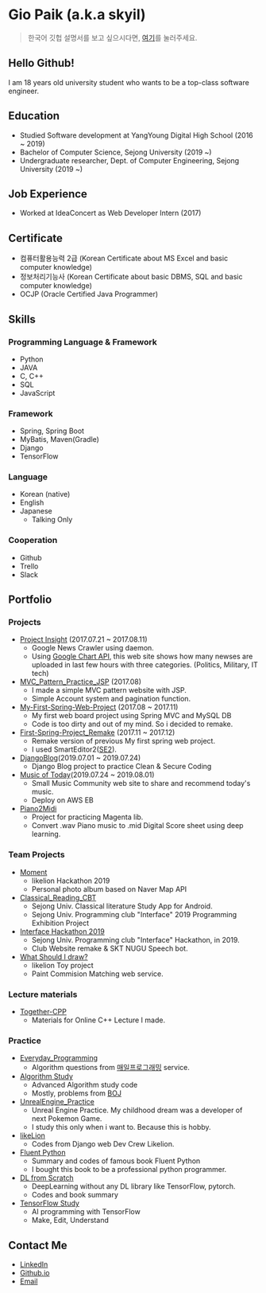 # Gio Paik (a.k.a skyil)
> 한국어 깃헙 설명서를 보고 싶으시다면, [여기](https://github.com/skyil7/Cover-Letter/blob/master/README.md)를 눌러주세요.
## Hello Github!
I am 18 years old university student who wants to be a top-class software engineer. 
## Education
- Studied Software development at YangYoung Digital High School (2016 ~ 2019)
- Bachelor of Computer Science, Sejong University (2019 ~)
- Undergraduate researcher, Dept. of Computer Engineering, Sejong University (2019 ~)
## Job Experience
- Worked at IdeaConcert as Web Developer Intern (2017)
## Certificate
- 컴퓨터활용능력 2급 (Korean Certificate about MS Excel and basic computer knowledge)
- 정보처리기능사 (Korean Certificate about basic DBMS, SQL and basic computer knowledge)
- OCJP (Oracle Certified Java Programmer)
## Skills
### Programming Language & Framework
- Python
- JAVA
- C, C++
- SQL
- JavaScript
### Framework
- Spring, Spring Boot
- MyBatis, Maven(Gradle)
- Django
- TensorFlow
### Language
- Korean (native)
- English
- Japanese
  - Talking Only
### Cooperation
- Github
- Trello
- Slack
## Portfolio
### Projects
- [Project Insight](https://github.com/skyil7/Project-Insight) (2017.07.21 ~ 2017.08.11)
  - Google News Crawler using daemon.
  - Using [Google Chart API](https://developers.google.com/chart/), this web site shows how many newses are uploaded in last few hours with three categories. (Politics, Military, IT tech)
- [MVC_Pattern_Practice_JSP](https://github.com/skyil7/MVC_Pattern_Practice_JSP) (2017.08)
  - I made a simple MVC pattern website with JSP.
  - Simple Account system and pagination function.
- [My-First-Spring-Web-Project](https://github.com/skyil7/My-First-Spring-Web-Project) (2017.08 ~ 2017.11)
  - My first web board project using Spring MVC and MySQL DB
  - Code is too dirty and out of my mind. So i decided to remake.
- [First-Spring-Project_Remake](https://github.com/skyil7/First-Spring-Project_Remake) (2017.11 ~ 2017.12)
  - Remake version of previous My first spring web project.
  - I used SmartEditor2([SE2](https://github.com/naver/smarteditor2)).
- [DjangoBlog](https://github.com/skyil7/DjangoBlog)(2019.07.01 ~ 2019.07.24)
  - Django Blog project to practice Clean & Secure Coding
- [Music of Today](https://github.com/skyil7/Music_of_Today)(2019.07.24 ~ 2019.08.01)
  - Small Music Community web site to share and recommend today's music.
  - Deploy on AWS EB
- [Piano2Midi](https://github.com/skyil7/Piano2Midi)
  - Project for practicing Magenta lib.
  - Convert .wav Piano music to .mid Digital Score sheet using deep learning.
### Team Projects
- [Moment](https://github.com/skyil7/Moment)
  - likelion Hackathon 2019
  - Personal photo album based on Naver Map API
- [Classical_Reading_CBT](https://github.com/sejong-interface/2019_Classical_Reading)
  - Sejong Univ. Classical literature Study App for Android.
  - Sejong Univ. Programming club "Interface" 2019 Programming Exhibition Project
- [Interface Hackathon 2019](https://github.com/skyil7/InterfaceHackathon2019)
  - Sejong Univ. Programming club "Interface" Hackathon, in 2019.
  - Club Website remake & SKT NUGU Speech bot.
- [What Should I draw?](https://github.com/skyil7/Masterpiece_boramboram)
  - likelion Toy project
  - Paint Commision Matching web service.
### Lecture materials
- [Together-CPP](https://github.com/skyil7/Together-CPP)
  - Materials for Online C++ Lecture I made.
### Practice
- [Everyday_Programming](https://github.com/skyil7/Everyday_Programming)
  - Algorithm questions from [매일프로그래밍](http://mailprogramming.com/) service.
- [Algorithm Study](https://github.com/skyil7/AlgorithmStudy)
  - Advanced Algorithm study code
  - Mostly, problems from [BOJ](https://acmicpc.net)
- [UnrealEngine_Practice](https://github.com/skyil7/UnrealEngine_Practice)
  - Unreal Engine Practice. My childhood dream was a developer of next Pokemon Game.
  - I study this only when i want to. Because this is hobby.
- [likeLion](https://github.com/skyil7/likeLion)
  - Codes from Django web Dev Crew Likelion.
- [Fluent Python](https://github.com/skyil7/Fluent-Python)
  - Summary and codes of famous book Fluent Python
  - I bought this book to be a professional python programmer.
- [DL from Scratch](https://github.com/skyil7/DL-from-Scratch)
  - DeepLearning without any DL library like TensorFlow, pytorch.
  - Codes and book summary
- [TensorFlow Study](https://github.com/skyil7/TensorFlow_Study)
  - AI programming with TensorFlow
  - Make, Edit, Understand
## Contact Me
- [LinkedIn](https://www.linkedin.com/in/%EC%A7%80%EC%98%A4-%EB%B0%B1-476348175/?locale=en_US)
- [Github.io](https://skyil7.github.io)
- [Email](giopaik@naver.com)
